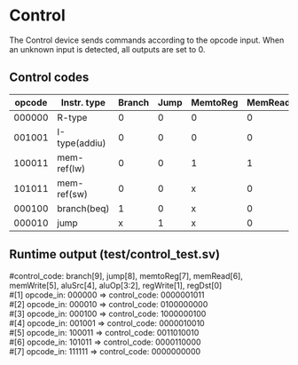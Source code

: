 # Control

The Control device sends commands according to the opcode input. When an unknown input is detected, all outputs are set to 0. 

## Control codes

opcode |Instr. type  | Branch | Jump | MemtoReg | MemRead | MemWrite | AluSrc | AluOp | RegWrite | RegDst
-------|------------ |--------|------|----------|---------|----------|--------|-------|----------|---------
000000 |R-type       |0       |0     |0         |0        |0         |0       |10     |1         |1
001001 |I-type(addiu)|0       |0     |0         |0        |0         |1       |00     |1         |0
100011 |mem-ref(lw)  |0       |0     |1         |1        |0         |1       |00     |1         |0
101011 |mem-ref(sw)  |0       |0     |x         |0        |1         |1       |00     |0         |x
000100 |branch(beq)  |1       |0     |x         |0        |0         |0       |01     |0         |x
000010 |jump         |x       |1     |x         |0        |0         |0       |xx     |0         |x

## Runtime output (test/control_test.sv)

#control_code: branch[9], jump[8], memtoReg[7], memRead[6], memWrite[5], aluSrc[4], aluOp[3:2], regWrite[1], regDst[0]  
#[1] opcode_in: 000000 => control_code: 0000001011  
#[2] opcode_in: 000010 => control_code: 0100000000  
#[3] opcode_in: 000100 => control_code: 1000000100  
#[4] opcode_in: 001001 => control_code: 0000010010  
#[5] opcode_in: 100011 => control_code: 0011010010  
#[6] opcode_in: 101011 => control_code: 0000110000  
#[7] opcode_in: 111111 => control_code: 0000000000  